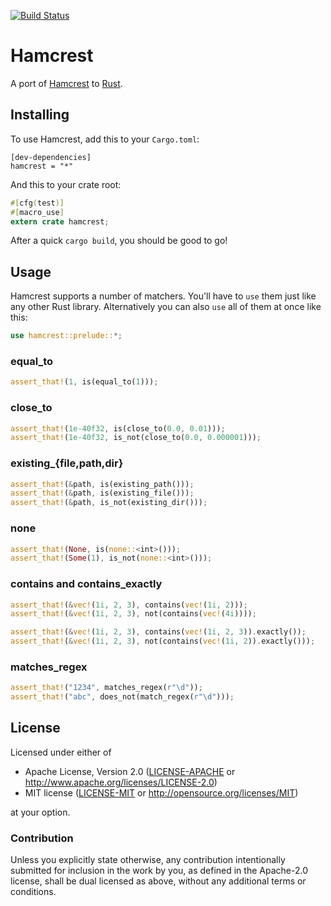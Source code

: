 [![Build Status](https://travis-ci.org/carllerche/hamcrest-rust.svg?branch=master)](https://travis-ci.org/carllerche/hamcrest-rust)

# Hamcrest

A port of [Hamcrest](http://hamcrest.org/) to [Rust](http://rust-lang.org).

## Installing

To use Hamcrest, add this to your `Cargo.toml`:

```
[dev-dependencies]
hamcrest = "*"
```

And this to your crate root:

``` rust
#[cfg(test)]
#[macro_use]
extern crate hamcrest;
```

After a quick `cargo build`, you should be good to go!

## Usage

Hamcrest supports a number of matchers. You'll have to `use`
them just like any other Rust library. Alternatively you can also `use` all of them at once like this:

``` rust
use hamcrest::prelude::*;
```

### equal\_to

``` rust
assert_that!(1, is(equal_to(1)));
```

### close\_to

``` rust
assert_that!(1e-40f32, is(close_to(0.0, 0.01)));
assert_that!(1e-40f32, is_not(close_to(0.0, 0.000001)));
```

### existing\_{file,path,dir}

``` rust
assert_that!(&path, is(existing_path()));
assert_that!(&path, is(existing_file()));
assert_that!(&path, is_not(existing_dir()));
```

### none

``` rust
assert_that!(None, is(none::<int>()));
assert_that!(Some(1), is_not(none::<int>()));
```

### contains and contains\_exactly

``` rust
assert_that!(&vec!(1i, 2, 3), contains(vec!(1i, 2)));
assert_that!(&vec!(1i, 2, 3), not(contains(vec!(4i))));

assert_that!(&vec!(1i, 2, 3), contains(vec!(1i, 2, 3)).exactly());
assert_that!(&vec!(1i, 2, 3), not(contains(vec!(1i, 2)).exactly()));
```

### matches_regex

``` rust
assert_that!("1234", matches_regex(r"\d"));
assert_that!("abc", does_not(match_regex(r"\d")));
```

## License

Licensed under either of

 * Apache License, Version 2.0 ([LICENSE-APACHE](LICENSE-APACHE) or
   http://www.apache.org/licenses/LICENSE-2.0)
 * MIT license ([LICENSE-MIT](LICENSE-MIT) or http://opensource.org/licenses/MIT)

at your option.

### Contribution

Unless you explicitly state otherwise, any contribution intentionally submitted for inclusion in the
work by you, as defined in the Apache-2.0 license, shall be dual licensed as above, without any
additional terms or conditions.
